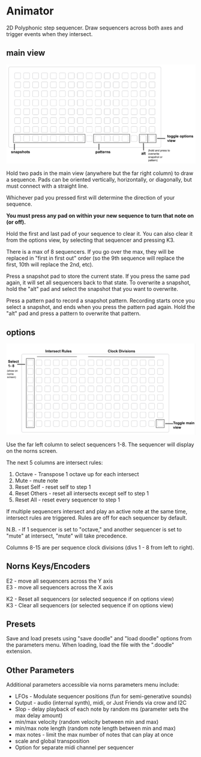# Animator

2D Polyphonic step sequencer. Draw sequencers across both axes and trigger events when they intersect.

## main view

![](assets/main.png)

Hold two pads in the main view (anywhere but the far right column) to draw a sequence. Pads can be oriented vertically, horizontally, or diagonally, but must connect with a straight line.

Whichever pad you pressed first will determine the direction of your sequence. 

**You must press any pad on within your new sequence to turn that note on (or off).** 

Hold the first and last pad of your sequence to clear it. You can also clear it from the options view, by selecting that sequencer and pressing K3.

There is a max of 8 sequencers. If you go over the max, they will be replaced in "first in first out" order  (so the 9th sequence will replace the first, 10th will replace the 2nd, etc).

Press a snapshot pad to store the current state. If you press the same pad again, it will set all sequencers back to that state. To overwrite a snapshot, hold the "alt" pad and select the snapshot that you want to overwrite.   

Press a pattern pad to record a snapshot pattern. Recording starts once you select a snapshot, and ends when you press the pattern pad again. Hold the "alt" pad and press a pattern to overwrite that pattern.

## options

![](assets/options.png)

Use the far left column to select sequencers 1-8. The sequencer will display on the norns screen. 

The next 5 columns are intersect rules:

1. Octave - Transpose 1 octave up for each intersect
2. Mute - mute note
3. Reset Self - reset self to step 1
4. Reset Others - reset all intersects except self to step 1
5. Reset All - reset every sequencer to step 1

If multiple sequencers intersect and play an active note at the same time, intersect rules are triggered. Rules are off for each sequencer by default.

N.B. - If 1 sequencer is set to "octave," and another sequencer is set to "mute" at intersect, "mute" will take precedence.

Columns 8-15 are per sequence clock divisions (divs 1 - 8 from left to right). 

## Norns Keys/Encoders

E2 - move all sequencers across the Y axis  
E3 - move all sequencers across the X axis

K2 - Reset all sequencers (or selected sequence if on options view)  
K3 - Clear all sequencers (or selected sequence if on options view)

## Presets
Save and load presets using "save doodle" and "load doodle" options from the parameters menu. When loading, load the file with the ".doodle" extension.

## Other Parameters

Additional parameters accessible via norns parameters menu include:

* LFOs - Modulate sequencer positions (fun for semi-generative sounds)
* Output - audio (internal synth), midi, or Just Friends via crow and I2C
* Slop - delay playback of each note by random ms (parameter sets the max delay amount)
* min/max velocity (random velocity between min and max) 
* min/max note length (random note length between min and max)
* max notes - limit the max number of notes that can play at once
* scale and global transposition
* Option for separate midi channel per sequencer

